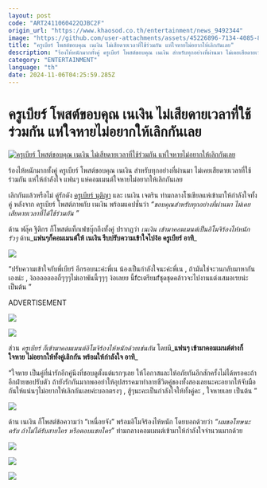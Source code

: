 ```yaml
---
layout: post
code: "ART2411060422QJBC2F"
origin_url: "https://www.khaosod.co.th/entertainment/news_9492344"
image: "https://github.com/user-attachments/assets/45226896-7134-4085-8c64-2a2fb3e43ec6"
title: "ครูเบียร์ โพสต์ขอบคุณ เนเงิน ไม่เสียดายเวลาที่ใช้ร่วมกัน แห่ใจหายไม่อยากให้เลิกกันเลย"
description: "ร้องไห้หนักมากทั้งคู่ ครูเบียร์ โพสต์ขอบคุณ เนเงิน สำหรับทุกอย่างที่ผ่านมา ไม่เคยเสียดายเวลาที่ใช้ร่วมกัน แห่ให้กำลังใจ แฟนๆ แห่ใจหายไม่อยากให้เลิกกันเลย"
category: "ENTERTAINMENT"
language: "th"
date: 2024-11-06T04:25:59.285Z
---
```


# ครูเบียร์ โพสต์ขอบคุณ เนเงิน ไม่เสียดายเวลาที่ใช้ร่วมกัน แห่ใจหายไม่อยากให้เลิกกันเลย

[![ครูเบียร์ โพสต์ขอบคุณ เนเงิน ไม่เสียดายเวลาที่ใช้ร่วมกัน แห่ใจหายไม่อยากให้เลิกกันเลย](https://www.khaosod.co.th/wpapp/uploads/2024/11/krubeernangernend611679998.jpg "ครูเบียร์ โพสต์ขอบคุณ เนเงิน ไม่เสียดายเวลาที่ใช้ร่วมกัน แห่ใจหายไม่อยากให้เลิกกันเลย")](https://www.khaosod.co.th/wpapp/uploads/2024/11/krubeernangernend611679998.jpg)

ร้องไห้หนักมากทั้งคู่ ครูเบียร์ โพสต์ขอบคุณ เนเงิน สำหรับทุกอย่างที่ผ่านมา ไม่เคยเสียดายเวลาที่ใช้ร่วมกัน แห่ให้กำลังใจ แฟนๆ แห่คอมเมนต์ใจหายไม่อยากให้เลิกกันเลย

เลิกกันแล้วหรือไม่ คู่รักดัง [ครูเบียร์ นุติญา](https://www.facebook.com/profile.php?id=100003184216616) และ เนเงิน เจตริน ท่ามกลางโซเชียลแห่เข้ามาให้กำลังใจทั้งคู่ หลังจาก ครูเบียร์ โพสต์ภาพกับ เนเงิน พร้อมแคปชั่นว่า _“ขอบคุณสำหรับทุกอย่างที่ผ่านมา ไม่เคยเสียดายเวลาที่ได้ใช้ร่วมกัน ”_

ด้าน ฟลุ๊ค ฐิติกร ก็โพสต์แท็กเฟซบุ๊กถึงทั้งคู่ ปรากฏว่า _เนเงิน เข้ามาคอมเมนต์เป็นอิโมจิร้องไห้หนักรัวๆ_ ด้าน_**แฟนๆก็คอมเมนต์ให้ เนเงิน รีบปรับความเข้าใจไปง้อ ครูเบียร์ อาทิ**_

[![](https://www.khaosod.co.th/wpapp/uploads/2024/11/krubeernangernend611671.jpg)](https://www.khaosod.co.th/wpapp/uploads/2024/11/krubeernangernend611671.jpg)

“ปรับความเข้าใจกับพี่เบียร์ อีกรอบนะค่ะพี่เน น้องเป็นกำลังใจนะค่ะพี่เน , ถ้ามันใช่จะวนกลับมาหากันเองน่ะ , ง้อออออออถิ้ๆๆๆไม่เอาพันนี้ๆๆๆ ง้อเลยย นี้fcเตรียมfชุดชุดคล้าวจะไปงานแต่งเสมอเรยน่ะ เป็นต้น ”

ADVERTISEMENT

[![](https://www.khaosod.co.th/wpapp/uploads/2024/11/krubeernangernend611672.jpg)](https://www.khaosod.co.th/wpapp/uploads/2024/11/krubeernangernend611672.jpg)

[![](https://www.khaosod.co.th/wpapp/uploads/2024/11/krubeernangernend611673.jpg)](https://www.khaosod.co.th/wpapp/uploads/2024/11/krubeernangernend611673.jpg)

ส่วน _ครูเบียร์ ก็เข้ามาคอมเมนต์อิโมจิร้องไห้หนักด้วยเช่นกัน_ โดยมี_**แฟนๆ เข้ามาคอมเมนต์ต่างก็ใจหาย ไม่อยากให้ทั้งคู่เลิกกัน พร้อมให้กำลังใจ อาทิ**_

“ใจหาย เป็นคู่ที่น่ารักอีกคู่นึงที่ชอบดูตั้งแต่แรกๆเลย ให้โอกาสและให้อภัยกันอีกสักครั้งไม่ได้หรอคะถ้าอีกฝ่ายขอปรับตัว ถ้ายังรักกันมากพออย่าให้อุปสรรคมาทำลายชีวิตคู่ของทั้งสองเลยนะคะอยากให้จับมือกันให้แน่นๆไม่อยากให้เลิกกันเลยค่ะบอกตรงๆ , สู้ๆนะคะเป็นกำลังใจให้ทั้งคู่คะ , ใจหายเลย เป็นต้น ”

[![](https://www.khaosod.co.th/wpapp/uploads/2024/11/krubeernangernend611674.jpg)](https://www.khaosod.co.th/wpapp/uploads/2024/11/krubeernangernend611674.jpg)

ด้าน เนเงิน ก็โพสต์ข้อความว่า “เหนื่อยจัง” พร้อมอิโมจิร้องไห้หนัก โดยบอกด้วยว่า _“ผมขอโทษนะครับ ถ้าไม่ได้รับสายใคร หรือตอบแชทใคร”_ ท่ามกลางคอมเมนต์เข้ามาให้กำลังใจจำนวนมากด้วย

[![](https://www.khaosod.co.th/wpapp/uploads/2024/11/krubeernangernend611678.jpg)](https://www.khaosod.co.th/wpapp/uploads/2024/11/krubeernangernend611678.jpg)

[![](https://www.khaosod.co.th/wpapp/uploads/2024/11/krubeernangernend611675.jpg)](https://www.khaosod.co.th/wpapp/uploads/2024/11/krubeernangernend611675.jpg)

[![](https://www.khaosod.co.th/wpapp/uploads/2024/11/krubeernangernend611677.jpg)](https://www.khaosod.co.th/wpapp/uploads/2024/11/krubeernangernend611677.jpg)